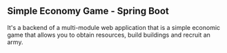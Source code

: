 ## Simple Economy Game - Spring Boot
It's a backend of a multi-module web application that is a simple economic game that allows you to obtain resources, build buildings and recruit an army.